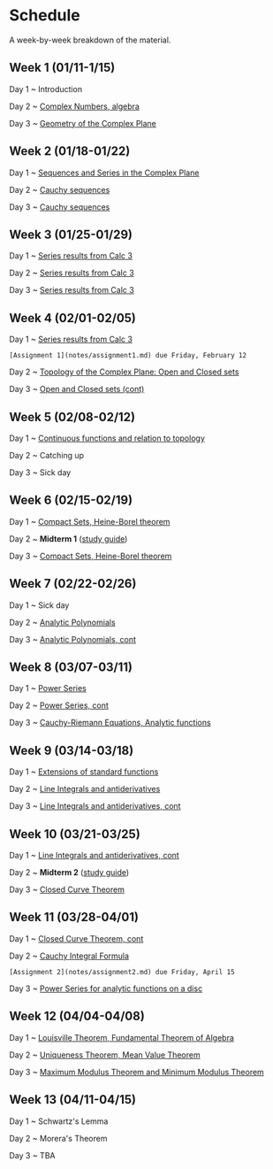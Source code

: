 # Schedule

A week-by-week breakdown of the material.

## Week  1 (01/11-1/15)

Day 1
  ~ Introduction

Day 2
  ~ [Complex Numbers, algebra](notes/complex_numbers.md)

Day 3
  ~ [Geometry of the Complex Plane](notes/complex_numbers.md)

## Week  2 (01/18-01/22)

Day 1
  ~ [Sequences and Series in the Complex Plane](notes/complex_series.md)

Day 2
  ~ [Cauchy sequences](notes/complex_series.md)

Day 3
  ~ [Cauchy sequences](notes/complex_series.md)

## Week  3 (01/25-01/29)

Day 1
  ~ [Series results from Calc 3](notes/complex_series.md)

Day 2
  ~ [Series results from Calc 3](notes/complex_series.md)

Day 3
  ~ [Series results from Calc 3](notes/complex_series.md)

## Week  4 (02/01-02/05)

Day 1
  ~ [Series results from Calc 3](notes/complex_series.md)

    [Assignment 1](notes/assignment1.md) due Friday, February 12

Day 2
  ~ [Topology of the Complex Plane: Open and Closed sets](notes/complex_topology.md)

Day 3
  ~ [Open and Closed sets (cont)](notes/complex_topology.md)

## Week  5 (02/08-02/12)

Day 1
  ~ [Continuous functions and relation to topology](notes/complex_topology.md)

Day 2
  ~ Catching up

Day 3
  ~ Sick day

## Week  6 (02/15-02/19)

Day 1
  ~ [Compact Sets, Heine-Borel theorem](notes/complex_topology.md)

Day 2
  ~ **Midterm 1** ([study guide](notes/midterm1_study_guide.md))

Day 3
  ~ [Compact Sets, Heine-Borel theorem](notes/complex_topology.md)

## Week  7 (02/22-02/26)

Day 1
  ~ Sick day

Day 2
  ~ [Analytic Polynomials](notes/analytic_polynomials.md)

Day 3
  ~ [Analytic Polynomials, cont](notes/analytic_polynomials.md)

## Week  8 (03/07-03/11)

Day 1
  ~ [Power Series](notes/power_series.md)

Day 2
  ~ [Power Series, cont](notes/power_series.md)

Day 3
  ~ [Cauchy-Riemann Equations, Analytic functions](notes/cauchy_riemann.md)

## Week  9 (03/14-03/18)

Day 1
  ~ [Extensions of standard functions](notes/standard_functions.md)

Day 2
  ~ [Line Integrals and antiderivatives](notes/line_integrals.md)

Day 3
  ~ [Line Integrals and antiderivatives, cont](notes/line_integrals.md)

## Week 10 (03/21-03/25)

Day 1
  ~ [Line Integrals and antiderivatives, cont](notes/line_integrals.md)

Day 2
  ~ **Midterm 2** ([study guide](notes/midterm2_study_guide.md))

Day 3
  ~ [Closed Curve Theorem](notes/closed_curve_theorem.md)

## Week 11 (03/28-04/01)

Day 1
  ~ [Closed Curve Theorem, cont](notes/closed_curve_theorem.md)

Day 2
  ~ [Cauchy Integral Formula](notes/cauchy_integral_formula.md)

    [Assignment 2](notes/assignment2.md) due Friday, April 15

Day 3
  ~ [Power Series for analytic functions on a disc](notes/cauchy_integral_formula.md)

## Week 12 (04/04-04/08)

Day 1
  ~ [Louisville Theorem, Fundamental Theorem of Algebra](notes/louisville_theorem.md)

Day 2
  ~ [Uniqueness Theorem, Mean Value Theorem](notes/uniqueness_mean.md)

Day 3
  ~ [Maximum Modulus Theorem and Minimum Modulus Theorem](notes/uniqueness_mean.md)

## Week 13 (04/11-04/15)

Day 1
  ~ Schwartz's Lemma

Day 2
  ~ Morera's Theorem

Day 3
  ~ TBA
